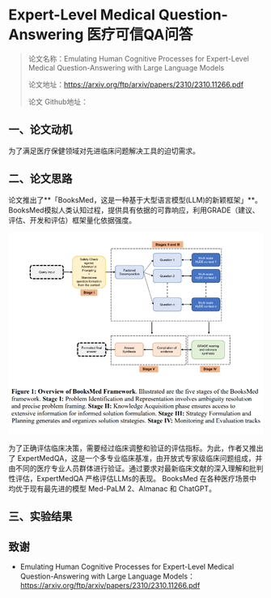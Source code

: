 # Expert-Level Medical Question-Answering 医疗可信QA问答

> 论文名称：Emulating Human Cognitive Processes for Expert-Level Medical Question-Answering with Large Language Models
> 
> 论文地址：https://arxiv.org/ftp/arxiv/papers/2310/2310.11266.pdf
> 
> 论文 Github地址：

## 一、论文动机

为了满足医疗保健领域对先进临床问题解决工具的迫切需求。

## 二、论文思路

论文推出了**「BooksMed，这是一种基于大型语言模型(LLM)的新颖框架」**。BooksMed模拟人类认知过程，提供具有依据的可靠响应，利用GRADE（建议、评估、开发和评估）框架量化依据强度。

![](img/微信截图_20231020220553.png)

为了正确评估临床决策，需要经过临床调整和验证的评估指标。为此，作者又推出了 ExpertMedQA，这是一个多专业临床基准，由开放式专家级临床问题组成，并由不同的医疗专业人员群体进行验证。通过要求对最新临床文献的深入理解和批判性评估，ExpertMedQA 严格评估LLMs的表现。 BooksMed 在各种医疗场景中均优于现有最先进的模型 Med-PaLM 2、Almanac 和 ChatGPT。

## 三、实验结果



## 致谢

- Emulating Human Cognitive Processes for Expert-Level Medical Question-Answering with Large Language Models：https://arxiv.org/ftp/arxiv/papers/2310/2310.11266.pdf

